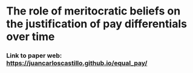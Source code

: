 # The role of meritocratic beliefs on the justification of pay differentials over time


### Link to paper web: https://juancarloscastillo.github.io/equal_pay/
